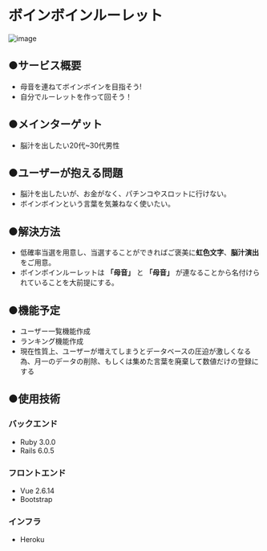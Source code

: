 # ボインボインルーレット

![image](https://gyazo.com/de91928a8590018034ea04807d9d254f.gif)

## ●サービス概要
- 母音を連ねてボインボインを目指そう!
- 自分でルーレットを作って回そう！

## ●メインターゲット
- 脳汁を出したい20代~30代男性

## ●ユーザーが抱える問題
- 脳汁を出したいが、お金がなく、パチンコやスロットに行けない。
- ボインボインという言葉を気兼ねなく使いたい。

## ●解決方法
- 低確率当選を用意し、当選することができればご褒美に**虹色文字**、**脳汁演出**をご用意。
- ボインボインルーレットは **「母音」** と **「母音」** が連なることから名付けられていることを大前提にする。

## ●機能予定
- ユーザー一覧機能作成
- ランキング機能作成
- 現在性質上、ユーザーが増えてしまうとデータベースの圧迫が激しくなる為、月一のデータの削除、もしくは集めた言葉を廃棄して数値だけの登録にする

## ●使用技術
### バックエンド
- Ruby 3.0.0
- Rails 6.0.5

### フロントエンド
- Vue 2.6.14
- Bootstrap

### インフラ
- Heroku
